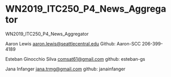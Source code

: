 # WN2019_ITC250_P4_News_Aggregator
WN2019_ITC250_P4_News_Aggregator


Aaron Lewis
aaron.lewis@seattlecentral.edu
Github:  Aaron-SCC
206-399-4189


Esteban Ginocchio Silva
comsat61@gmail.com
github: esteban-gs


Jana Infanger
jana.trmg@gmail.com
github: janainfanger

